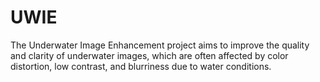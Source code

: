 # UWIE
The Underwater Image Enhancement project aims to improve the quality and clarity of underwater images, which are often affected by color distortion, low contrast, and blurriness due to water conditions.
